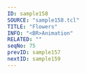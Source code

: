 ```yaml
---
ID: sample158
SOURCE: "sample158.tcl"
TITLE: "Flowers"
INFO: "<BR>Animation"
RELATED: ""
seqNo: 75
prevID: sample157
nextID: sample159
---
```

